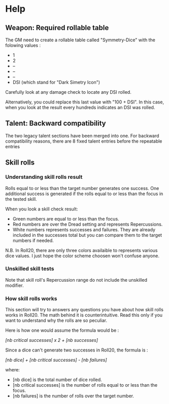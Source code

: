 # Help

## Weapon: Required rollable table
The GM need to create a rollable table called "Symmetry-Dice" with the folowing values :

- 1
- 2
- &ndash;
- &ndash;
- &ndash;
- DSI (which stand for "Dark Simetry Icon")

Carefully look at any damage check to locate any DSI rolled.

Alternatively, you could replace this last value with "100 + DSI". In this case, when you look at the result every hundreds indicates an DSI was rolled.

## Talent: Backward compatibility
The two legacy talent sections have been merged into one. For backward compatibility reasons, there are 8 fixed talent entries before the repeatable entries

## Skill rolls
### Understanding skill rolls result
Rolls equal to or less than the target number generates one success. One additional success is generated if the rolls equal to or less than the focus in the tested skill.

When you look a skill check result:

- Green numbers are equal to or less than the focus.
- Red numbers are over the Dread setting and represents Repercussions.
- White numbers represents successes and failures. They are already included in the successes total but you can compare them to the target numbers if needed.

N.B. In Roll20, there are only three colors availaible to represents various dice values. I just hope the color scheme choosen won't confuse anyone.

### Unskilled skill tests
Note that skill roll's Repercussion range do not include the unskilled modifier.

### How skill rolls works
This section will try to answers any questions you have about how skill rolls works in Roll20. The math behind it is counterintuitive. Read this only if you want to understand why the rolls are so peculiar.

Here is how one would assume the formula would be :

*[nb critical successes] x 2 + [nb successes]*

Since a dice can't generate two successes in Roll20, the formula is :

*[nb dice] + [nb critical successes] - [nb failures]*

where:

- [nb dice] is the total number of dice rolled.
- [nb critical successes] is the number of rolls equal to or less than the focus.
- [nb failures] is the number of rolls over the target number.